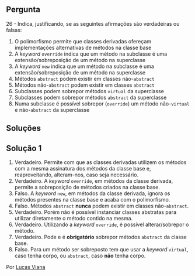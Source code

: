 ## Pergunta

26 - Indica, justificando, se as seguintes afirmações são verdadeiras ou
falsas:

1. O polimorfismo permite que classes derivadas ofereçam implementações
   alternativas de métodos na classe base
2. A _keyword_ `override` indica que um método na subclasse é uma
   extensão/sobreposição de um método na superclasse
3. A _keyword_ `new` indica que um método na subclasse é uma
   extensão/sobreposição de um método na superclasse
4. Métodos `abstract` podem existir em classes não-`abstract`
5. Métodos não-`abstract` podem existir em classes `abstract`
6. Subclasses podem sobrepor métodos `virtual` da superclasse
7. Subclasses podem sobrepor métodos `abstract` da superclasse
8. Numa subclasse é possível sobrepor (`override`) um método não-`virtual` e
   não-`abstract` da superclasse

## Soluções

## Solução 1

1. Verdadeiro. Permite com que as classes derivadas utilizem os métodos
   com a mesma assinatura dos métodos da classe base e, reaproveitando,
   alteram-nos, caso seja necessário.
2. Verdadeiro. A _keyword_ `override`, em métodos da classe derivada, permite
    a sobreposição de métodos criados na classe base.
3. Falso. A _keyword_ `new`, em métodos da classe derivada, ignora os métodos
   presentes na classe base e acaba com o polimorfismo.
4. Falso. Métodos `abstract` __nunca__ podem existir em classes não-`abstract`.
5. Verdadeiro. Porém não é possível instanciar classes abstratas para utilizar
   diretamente o método contido na mesma.
6. Verdadeiro. Utilizando a _keyword_ `override`, é possível alterar/sobrepor
    o método.
7. Verdadeiro. Pode e é __obrigatório__ sobrepor métodos `abstract`
   da classe base.
8. Falso. Para um método ser sobreposto tem que usar a _keyword_ `virtual`,
   caso tenha corpo, ou `abstract`, caso __não__ tenha corpo.

Por [Lucas Viana](https://github.com/LucasViana18)
